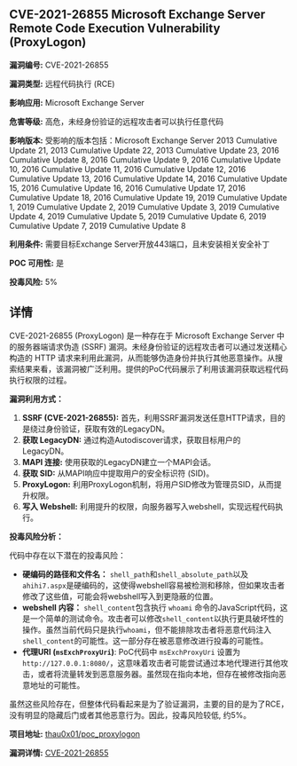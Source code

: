 ## CVE-2021-26855 Microsoft Exchange Server Remote Code Execution Vulnerability (ProxyLogon)

**漏洞编号:** CVE-2021-26855

**漏洞类型:** 远程代码执行 (RCE)

**影响应用:** Microsoft Exchange Server

**危害等级:** 高危，未经身份验证的远程攻击者可以执行任意代码

**影响版本:** 受影响的版本包括：Microsoft Exchange Server 2013 Cumulative Update 21, 2013 Cumulative Update 22, 2013 Cumulative Update 23, 2016 Cumulative Update 8, 2016 Cumulative Update 9, 2016 Cumulative Update 10, 2016 Cumulative Update 11, 2016 Cumulative Update 12, 2016 Cumulative Update 13, 2016 Cumulative Update 14, 2016 Cumulative Update 15, 2016 Cumulative Update 16, 2016 Cumulative Update 17, 2016 Cumulative Update 18, 2016 Cumulative Update 19, 2019 Cumulative Update 1, 2019 Cumulative Update 2, 2019 Cumulative Update 3, 2019 Cumulative Update 4, 2019 Cumulative Update 5, 2019 Cumulative Update 6, 2019 Cumulative Update 7, 2019 Cumulative Update 8

**利用条件:** 需要目标Exchange Server开放443端口，且未安装相关安全补丁

**POC 可用性:** 是

**投毒风险:** 5%

## 详情

CVE-2021-26855 (ProxyLogon) 是一种存在于 Microsoft Exchange Server 中的服务器端请求伪造 (SSRF) 漏洞。未经身份验证的远程攻击者可以通过发送精心构造的 HTTP 请求来利用此漏洞，从而能够伪造身份并执行其他恶意操作。从搜索结果来看，该漏洞被广泛利用。提供的PoC代码展示了利用该漏洞获取远程代码执行权限的过程。

**漏洞利用方式：**

1.  **SSRF (CVE-2021-26855):** 首先，利用SSRF漏洞发送任意HTTP请求，目的是绕过身份验证，获取有效的LegacyDN。
2.  **获取 LegacyDN:** 通过构造Autodiscover请求，获取目标用户的 LegacyDN。
3.  **MAPI 连接:** 使用获取的LegacyDN建立一个MAPI会话。
4.  **获取 SID:** 从MAPI响应中提取用户的安全标识符 (SID)。
5.  **ProxyLogon:** 利用ProxyLogon机制，将用户SID修改为管理员SID，从而提升权限。
6.  **写入 Webshell:** 利用提升的权限，向服务器写入webshell，实现远程代码执行。

**投毒风险分析：**

代码中存在以下潜在的投毒风险：

*   **硬编码的路径和文件名：** `shell_path`和`shell_absolute_path`以及`ahihi7.aspx`是硬编码的，这使得webshell容易被检测和移除，但如果攻击者修改了这些值，可能会将webshell写入到更隐蔽的位置。
*   **webshell 内容：** `shell_content`包含执行 `whoami` 命令的JavaScript代码，这是一个简单的测试命令。攻击者可以修改`shell_content`以执行更具破坏性的操作。虽然当前代码只是执行`whoami`，但不能排除攻击者将恶意代码注入`shell_content`的可能性。这一部分存在被恶意修改进行投毒的可能性。
*   **代理URI (`msExchProxyUri`)**: PoC代码中 `msExchProxyUri` 设置为`http://127.0.0.1:8080/`，这意味着攻击者可能尝试通过本地代理进行其他攻击，或者将流量转发到恶意服务器。虽然现在指向本地，但存在被修改指向恶意地址的可能性。

虽然这些风险存在，但整体代码看起来是为了验证漏洞，主要的目的是为了RCE，没有明显的隐藏后门或者其他恶意行为。因此，投毒风险较低, 约5%。

**项目地址:** [thau0x01/poc_proxylogon](https://github.com/thau0x01/poc_proxylogon)

**漏洞详情:** [CVE-2021-26855](https://nvd.nist.gov/vuln/detail/CVE-2021-26855)